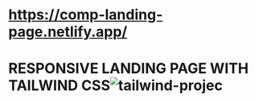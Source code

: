 # https://comp-landing-page.netlify.app/
# RESPONSIVE LANDING PAGE WITH TAILWIND CSS![tailwind-projec](https://user-images.githubusercontent.com/73291115/181282856-821573bb-0873-47e1-bb66-475d5ba4c627.png)

